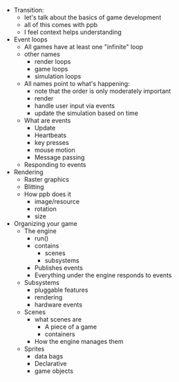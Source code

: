 - Transition: 
    - let's talk about the basics of game development
    - all of this comes with ppb
    - I feel context helps understanding
- Event loops
    - All games have at least one "infinite" loop
    - other names
        - render loops
        - game loops
        - simulation loops
    - All names point to what's happening:
        - note that the order is only moderately important
        - render
        - handle user input via events
        - update the simulation based on time
    - What are events
        - Update
        - Heartbeats
        - key presses
        - mouse motion
        - Message passing
    - Responding to events
- Rendering
    - Raster graphics
    - Blitting
    - How ppb does it
        - image/resource
        - rotation
        - size
- Organizing your game
    - The engine
        - run()
        - contains
            - scenes
            - subsystems
        - Publishes events
        - Everything under the engine responds to events
    - Subsystems
        - pluggable features
        - rendering
        - hardware events
    - Scenes
        - what scenes are
            - A piece of a game
            - containers
        - How the engine manages them
    - Sprites
        - data bags
        - Declarative
        - game objects

